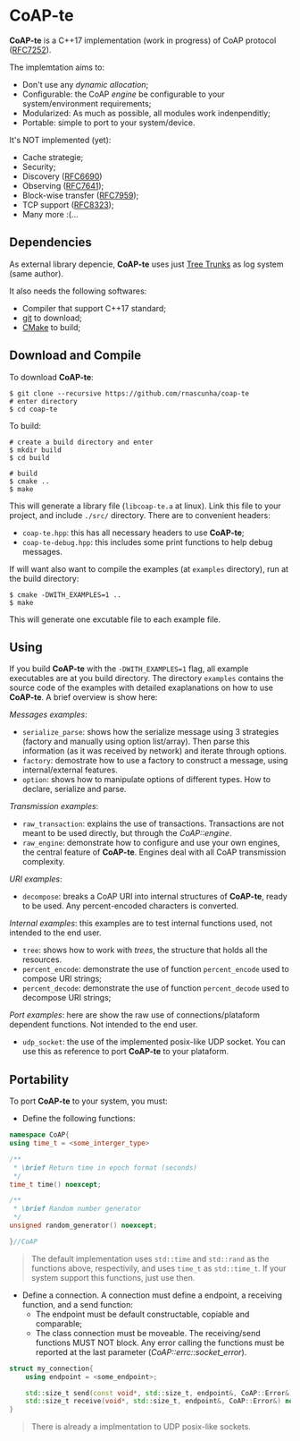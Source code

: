 # CoAP-te

**CoAP-te** is a C++17 implementation (work in progress) of CoAP protocol ([RFC7252](https://tools.ietf.org/html/rfc7252)).

The implemtation aims to:
* Don't use any *dynamic allocation*;
* Configurable: the CoAP *engine* be configurable to your system/environment requirements;
* Modularized: As much as possible, all modules work indenpenditly;
* Portable: simple to port to your system/device.

It's NOT implemented (yet):
* Cache strategie;
* Security;
* Discovery ([RFC6690](https://tools.ietf.org/html/rfc6690))
* Observing ([RFC7641](https://tools.ietf.org/html/rfc7641));
* Block-wise transfer ([RFC7959](https://tools.ietf.org/html/rfc7959));
* TCP support ([RFC8323](https://tools.ietf.org/html/rfc8323));
* Many more :(...

## Dependencies

As external library depencie, **CoAP-te** uses just [Tree Trunks](https://github.com/rnascunha/tree_trunks) as log system (same author).

It also needs the following softwares:
* Compiler that support C++17 standard;
* [git](https://git-scm.com/) to download;
* [CMake](https://cmake.org/) to build;

## Download and Compile

To download **CoAP-te**:

```
$ git clone --recursive https://github.com/rnascunha/coap-te
# enter directory
$ cd coap-te
```
To build:

```
# create a build directory and enter
$ mkdir build
$ cd build

# build
$ cmake ..
$ make
```
This will generate a library file (`libcoap-te.a` at linux). Link this file to your project, and include `./src/` directory. There are to convenient headers:
* `coap-te.hpp`: this has all necessary headers to use **CoAP-te**;
* `coap-te-debug.hpp`: this includes some print functions to help debug messages.

If will want also want to compile the examples (at `examples` directory), run at the build directory:

```
$ cmake -DWITH_EXAMPLES=1 ..
$ make
```

This will generate one excutable file to each example file.

## Using

If you build **CoAP-te** with the `-DWITH_EXAMPLES=1` flag, all example executables are at you build directory. The directory `examples` contains the source code of the examples with detailed exaplanations on how to use **CoAP-te**. A brief overview is show here:

*Messages examples*:
* `serialize_parse`: shows how the serialize message using 3 strategies (factory and manually using option list/array). Then parse this information (as it was received by network) and iterate through options.
* `factory`: demostrate how to use a factory to construct a message, using internal/external features.
* `option`: shows how to manipulate options of different types. How to declare, serialize and parse.

*Transmission examples*:
* `raw_transaction`: explains the use of transactions. Transactions are not meant to be used directly, but through the *CoAP::engine*.
* `raw_engine`: demonstrate how to configure and use your own engines, the central feature of **CoAP-te**. Engines
deal with all CoAP transmission complexity. 

*URI examples*:
* `decompose`: breaks a CoAP URI into internal structures of **CoAP-te**, ready to be used. Any percent-encoded characters is converted. 

*Internal examples*: this examples are to test internal functions used, not intended to the end user.
* `tree`: shows how to work with *trees*, the structure that holds all the resources.
* `percent_encode`: demonstrate the use of function `percent_encode` used to compose URI strings;
* `percent_decode`: demonstrate the use of function `percent_decode` used to decompose URI strings;

*Port examples*: here are show the raw use of connections/plataform dependent functions. Not intended to the end user.
* `udp_socket`: the use of the implemented posix-like UDP socket. You can use this as reference to port **CoAP-te** to your plataform.

## Portability

To port **CoAP-te** to your system, you must:
* Define the following functions:

```c++
namespace CoAP{
using time_t = <some_interger_type> 

/**
 * \brief Return time in epoch format (seconds)
 */
time_t time() noexcept;

/**
 * \brief Random number generator
 */
unsigned random_generator() noexcept;

}//CoAP
```
> The default implementation uses `std::time` and `std::rand` as the functions above, respectivily, and uses `time_t` as `std::time_t`. If your system support this functions, just use then.   

* Define a connection. A connection must define a endpoint, a receiving function, and a send function:
  * The endpoint must be default constructable, copiable and comparable;
  * The class connection must be moveable. The receiving/send functions MUST NOT block. Any error calling the functions must be reported at the last parameter (*CoAP::errc::socket_error*).

```c++
struct my_connection{
	using endpoint = <some_endpoint>;

	std::size_t send(const void*, std::size_t, endpoint&, CoAP::Error&)  noexcept;
	std::size_t receive(void*, std::size_t, endpoint&, CoAP::Error&) noexcept;
}
```
> There is already a implmentation to UDP posix-like sockets.


